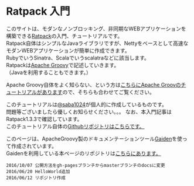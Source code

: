 # Ratpack 入門

このサイトは、モダンなノンブロッキング、非同期なWEBアプリケーションを構築できる[Ratpack](https://ratpack.io/)の入門、チュートリアルです。  
Ratpack自体はシンプルなJavaライブラリですが、Nettyをベースとして高速なモダンWEBアプリケーションが簡単に作成できます。  
RubyでいうSinatra、Scalaでいうscalatraなどに該当します。  
Ratpackは[Apache Groovy](http://www.groovy-lang.org/)で記述していきます。  
（Javaを利用することもできます。）

Apache Groovy自体をよく知らない、という方は[こちらにApache Groovのチュートリアルがあります](http://koji-k.github.io/groovy-tutorial/)ので、そちらも合わせてご覧ください。

このチュートリアルは[@saba1024](https://twitter.com/saba1024)が個人的に作成しているものです。  
問題等ございましたら優しくお知らせください。。。
なお、本入門記事はRatpack1.3.3で確認しています。  
このチュートリアル自体の[Githubリポジトリはこちらです。](https://github.com/koji-k/ratpack-tutorial)

このページは、ApacheGroovy製のドキュメンテーションツール[Gaiden](https://github.com/kobo/gaiden)を使って作成されています。  
Gaidenを利用している本ページのリポジトリは[こちらにあります。](https://github.com/koji-k/ratpack-tutorial)




```
2016/10/07 公開方法をgh-pagesブランチからmasterブランチのdocsに変更
2016/06/20 HelloWorld追加
2016/06/12 リポジトリ作成
```